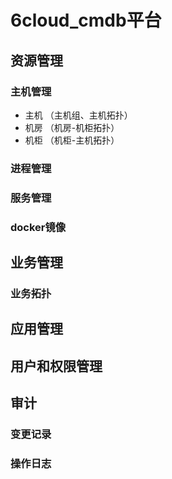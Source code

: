 # 6cloud_cmdb平台

## 资源管理
### 主机管理
* 主机 （主机组、主机拓扑）
* 机房 （机房-机柜拓扑）
* 机柜 （机柜-主机拓扑）
### 进程管理
### 服务管理
### docker镜像

## 业务管理
### 业务拓扑

## 应用管理

## 用户和权限管理

## 审计
### 变更记录
### 操作日志


